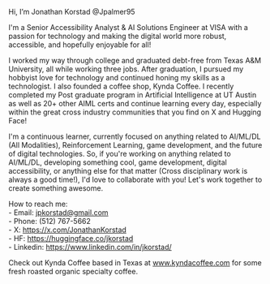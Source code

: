 Hi, I’m Jonathan Korstad @Jpalmer95

       
I'm a Senior Accessibility Analyst & AI Solutions Engineer at VISA with a passion for technology and making the digital world more robust, accessible, and hopefully enjoyable for all!

I worked my way through college and graduated debt-free from Texas A&M University, all while working three jobs. After graduation, I pursued my hobbyist love for technology and continued honing my skills as a technologist. I also founded a coffee shop, Kynda Coffee. I recently completed my Post graduate program in Artificial Intelligence at UT Austin as well as 20+ other AIML certs and continue learning every day, especially within the great cross industry communities that you find on X and Hugging Face!

I'm a continuous learner, currently focused on anything related to AI/ML/DL (All Modalities), Reinforcement Learning, game development, and the future of digital technologies. So, if you're working on anything related to AI/ML/DL, developing something cool, game development, digital accessibility, or anything else for that matter (Cross disciplinary work is always a good time!), I'd love to collaborate with you! Let's work together to create something awesome.


How to reach me:
        <br>- Email: jpkorstad@gmail.com
        <br>- Phone: (512) 767-5662
        <br>- X: https://x.com/JonathanKorstad
        <br>- HF: https://huggingface.co/jkorstad
        <br>- Linkedin: https://www.linkedin.com/in/jkorstad/

Check out Kynda Coffee based in Texas at www.kyndacoffee.com for some fresh roasted organic specialty coffee.



